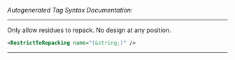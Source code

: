 <!-- THIS IS AN AUTOGENERATED FILE: Don't edit it directly, instead change the schema definition in the code itself. -->

_Autogenerated Tag Syntax Documentation:_

---
Only allow residues to repack. No design at any position.

```xml
<RestrictToRepacking name="(&string;)" />
```



---

